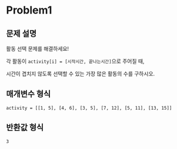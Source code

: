 # Problem1

## 문제 설명

활동 선택 문제를 해결하세요!

각 활동이 `activity[i] = [시작시간, 끝나는시간]`으로 주어질 때,

시간이 겹치지 않도록 선택할 수 있는 가장 많은 활동의 수를 구하시오.


## 매개변수 형식

`activity = [[1, 5], [4, 6], [3, 5], [7, 12], [5, 11], [13, 15]]`


## 반환값 형식

`3`
